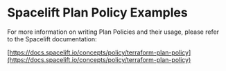 # Spacelift Plan Policy Examples

For more information on writing Plan Policies and their usage, please refer to the Spacelift documentation:

[https://docs.spacelift.io/concepts/policy/terraform-plan-policy](https://docs.spacelift.io/concepts/policy/terraform-plan-policy)
